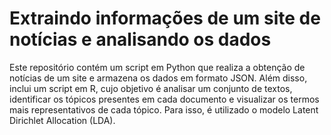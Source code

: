 # Extraindo informações de um site de notícias e analisando os dados
Este repositório contém um script em Python que realiza a obtenção de notícias de um site e armazena os dados em formato JSON. Além disso, inclui um script em R, cujo objetivo é analisar um conjunto de textos, identificar os tópicos presentes em cada documento e visualizar os termos mais representativos de cada tópico. Para isso, é utilizado o modelo Latent Dirichlet Allocation (LDA).
